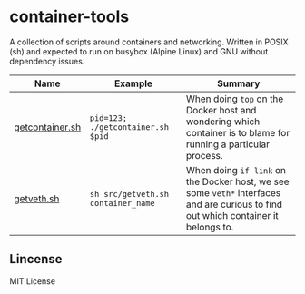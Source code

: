 # container-tools
A collection of scripts around containers and networking. Written in POSIX (sh) and expected to run on busybox (Alpine Linux) and GNU without dependency issues.

| Name                                   | Example                            | Summary                               |
|----------------------------------------|----------------------------------- |---------------------------------------|
| [getcontainer.sh](src/getcontainer.sh) | `pid=123; ./getcontainer.sh $pid`  | When doing `top` on the Docker host and wondering which container is to blame for running a particular process. |
| [getveth.sh](src/getveth.sh)           | `sh src/getveth.sh container_name` | When doing `if link` on the Docker host, we see some `veth*` interfaces and are curious to find out which container it belongs to. |

## Lincense
MIT License
